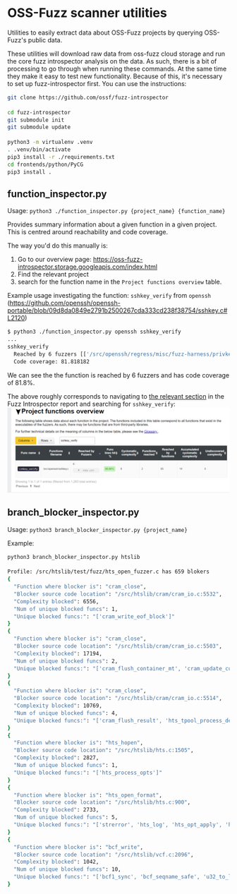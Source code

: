# OSS-Fuzz scanner utilities

Utilities to easily extract data about OSS-Fuzz projects by querying OSS-Fuzz's
public data.

These utilities will download raw data from oss-fuzz cloud storage
and run the core fuzz introspector analysis on the data. As such, there is a
bit of processing to go through when running these commands. At the same time
they make it easy to test new functionality. Because of this, it's necessary
to set up fuzz-introspector first. You can use the instructions:

```bash
git clone https://github.com/ossf/fuzz-introspector

cd fuzz-introspector
git submodule init
git submodule update

python3 -m virtualenv .venv
. .venv/bin/activate
pip3 install -r ./requirements.txt
cd frontends/python/PyCG
pip3 install .
```

## function_inspector.py

Usage: `python3 ./function_inspector.py {project_name} {function_name}`

Provides summary information about a given function in a given project. This
is centred around reachability and code coverage.

The way you'd do this manually is:

1) Go to our overview page: https://oss-fuzz-introspector.storage.googleapis.com/index.html
2) Find the relevant project
3) search for the function name in the `Project functions overview` table.

Example usage investigating the function: `sshkey_verify` from `openssh` (https://github.com/openssh/openssh-portable/blob/09d8da0849e2791b2500267cda333cd238f38754/sshkey.c#L2120)

```bash
$ python3 ./function_inspector.py openssh sshkey_verify
...
sshkey_verify
  Reached by 6 fuzzers [['/src/openssh/regress/misc/fuzz-harness/privkey_fuzz.cc', '/src/openssh/regress/misc/fuzz-harness/pubkey_fuzz.cc', '/src/openssh/regress/misc/fuzz-harness/sig_fuzz.cc', '/src/openssh/regress/misc/fuzz-harness/sshsig_fuzz.cc', '/src/openssh/regress/misc/fuzz-harness/agent_fuzz.cc', '/src/openssh/regress/misc/fuzz-harness/kex_fuzz.cc']]
  Code coverage: 81.818182
```

We can see the the function is reached by 6 fuzzers and has code coverage of
81.8%.

The above roughly corresponds to navigating to [the relevant section](https://storage.googleapis.com/oss-fuzz-introspector/openssh/inspector-report/20230402/fuzz_report.html#Project-functions-overview) in the
Fuzz Introspector report and searching for `sshkey_verify`:
![screenshot of report](/tools/oss-fuzz-scanner/openssh-verify-key.png)

## branch_blocker_inspector.py

Usage: `python3 branch_blocker_inspector.py {project_name}`

Example:

```bash
python3 branch_blocker_inspector.py htslib

Profile: /src/htslib/test/fuzz/hts_open_fuzzer.c has 659 blokers
{
  "Function where blocker is": "cram_close",
  "Blocker source code location": "/src/htslib/cram/cram_io.c:5532",
  "Complexity blocked": 6556,
  "Num of unique blocked funcs": 1,
  "Unique blocked funcs:": "['cram_write_eof_block']"
}
{
  "Function where blocker is": "cram_close",
  "Blocker source code location": "/src/htslib/cram/cram_io.c:5503",
  "Complexity blocked": 17194,
  "Num of unique blocked funcs": 2,
  "Unique blocked funcs:": "['cram_flush_container_mt', 'cram_update_curr_slice']"
}
{
  "Function where blocker is": "cram_close",
  "Blocker source code location": "/src/htslib/cram/cram_io.c:5514",
  "Complexity blocked": 10769,
  "Num of unique blocked funcs": 4,
  "Unique blocked funcs:": "['cram_flush_result', 'hts_tpool_process_destroy', 'pthread_mutex_destroy', 'hts_tpool_process_flush']"
}
{
  "Function where blocker is": "hts_hopen",
  "Blocker source code location": "/src/htslib/hts.c:1505",
  "Complexity blocked": 2827,
  "Num of unique blocked funcs": 1,
  "Unique blocked funcs:": "['hts_process_opts']"
}
{
  "Function where blocker is": "hts_open_format",
  "Blocker source code location": "/src/htslib/hts.c:900",
  "Complexity blocked": 2733,
  "Num of unique blocked funcs": 5,
  "Unique blocked funcs:": "['strerror', 'hts_log', 'hts_opt_apply', 'hclose_abruptly', '__errno_location']"
}
{
  "Function where blocker is": "bcf_write",
  "Blocker source code location": "/src/htslib/vcf.c:2096",
  "Complexity blocked": 1042,
  "Num of unique blocked funcs": 10,
  "Unique blocked funcs:": "['bcf1_sync', 'bcf_seqname_safe', 'u32_to_le.1828', 'hts_idx_push', 'bgzf_write', 'hts_log', 'u16_to_le.1829', 'bcf_strerror', 'float_to_le.1868', 'i32_to_le.1827']"
}
```
